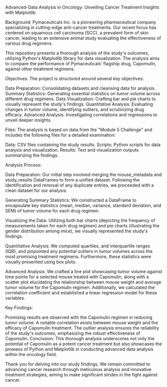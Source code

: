 Advanced-Data Analysis in Oncology: Unveiling Cancer Treatment Insights with Matplotlib

Background:
Pymaceuticals Inc. is a pioneering pharmaceutical company specializing in cutting-edge anti-cancer treatments. Our recent focus has centered on squamous cell carcinoma (SCC), a prevalent form of skin cancer, leading to an extensive animal study evaluating the effectiveness of various drug regimens.

This repository presents a thorough analysis of the study's outcomes, utilizing Python's Matplotlib library for data visualization. The analysis aims to compare the performance of Pymaceuticals’ flagship drug, Capomulin, against other treatment regimens.

Objectives:
The project is structured around several key objectives:

Data Preparation: Consolidating datasets and cleansing data for analysis.
Summary Statistics: Generating essential statistics on tumor volume across different drug regimens.
Data Visualization: Crafting bar and pie charts to visually represent the study's findings.
Quantitative Analysis: Evaluating changes in tumor volume, identifying outliers, and scrutinizing drug efficacy.
Advanced Analysis: Investigating correlations and regressions to unveil deeper insights.

Files:
The analysis is based on data from the "Module 5 Challenge" and includes the following files for a detailed examination:

Data: CSV files containing the study results.
Scripts: Python scripts for data analysis and visualization.
Results: Text and visualization outputs summarizing the findings.

Analysis Process:

Data Preparation:
Our initial step involved merging the mouse_metadata and study_results DataFrames to form a unified dataset. Following the identification and removal of any duplicate entries, we proceeded with a clean dataset for our analysis.

Generating Summary Statistics:
We constructed a DataFrame to encapsulate key statistics (mean, median, variance, standard deviation, and SEM) of tumor volume for each drug regimen.

Visualizing the Data:
Utilizing both bar charts (depicting the frequency of measurements taken for each drug regimen) and pie charts (illustrating the gender distribution among mice), we visually represented the study's findings.

Quantitative Analysis:
We computed quartiles, and interquartile ranges (IQR), and pinpointed any potential outliers in tumor volumes across the most promising treatment regimens. Furthermore, these statistics were visually presented using box plots.

Advanced Analysis:
We crafted a line plot showcasing tumor volume against time points for a selected mouse treated with Capomulin, along with a scatter plot elucidating the relationship between mouse weight and average tumor volume for the Capomulin regimen. Additionally, we calculated the correlation coefficient and established a linear regression model for these variables.

Key Findings:

Promising results are observed with the Capomulin regimen in reducing tumor volume.
A notable correlation exists between mouse weight and the efficacy of Capomulin treatment.
The outlier analysis ensures the reliability of the study's outcomes, emphasizing the robust effectiveness of Capomulin.
Conclusion:
This thorough analysis underscores not only the potential of Capomulin as a potent cancer treatment but also showcases the prowess of Python and Matplotlib in conducting advanced data analysis within the oncology field.

Thank you for delving into our study findings. We remain committed to advancing cancer research through meticulous analysis and innovative treatment strategies, aiming to make significant strides in the fight against cancer.
